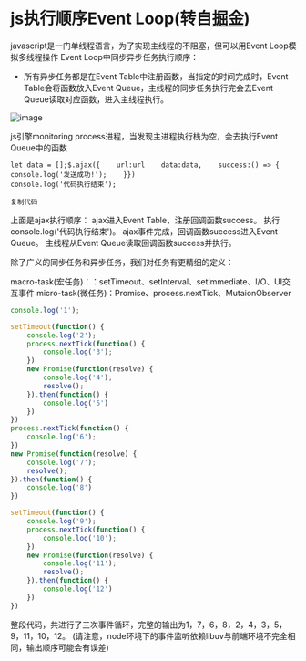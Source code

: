 # js执行顺序Event Loop(转自[掘金](https://juejin.im/post/5aba1284f265da238e0dc436))

javascript是一门单线程语言，为了实现主线程的不阻塞，但可以用Event Loop模拟多线程操作 Event Loop中同步异步任务执行顺序：

- 所有异步任务都是在Event Table中注册函数，当指定的时间完成时，Event Table会将函数放入Event Queue，主线程的同步任务执行完会去Event Queue读取对应函数，进入主线程执行。

![image](https://user-gold-cdn.xitu.io/2018/3/27/16266d7f081601b3?imageView2/0/w/1280/h/960/format/webp/ignore-error/1)

js引擎monitoring process进程，当发现主进程执行栈为空，会去执行Event Queue中的函数

```
let data = [];$.ajax({    url:url    data:data,    success:() => {        console.log('发送成功!');    }})
console.log('代码执行结束');

复制代码
```

上面是ajax执行顺序： ajax进入Event Table，注册回调函数success。 执行console.log('代码执行结束')。 ajax事件完成，回调函数success进入Event Queue。 主线程从Event Queue读取回调函数success并执行。

除了广义的同步任务和异步任务，我们对任务有更精细的定义：

macro-task(宏任务)：：setTimeout、setInterval、setImmediate、I/O、UI交互事件 micro-task(微任务)：Promise、process.nextTick、MutaionObserver

```js
console.log('1');

setTimeout(function() {
    console.log('2');
    process.nextTick(function() {
        console.log('3');
    })
    new Promise(function(resolve) {
        console.log('4');
        resolve();
    }).then(function() {
        console.log('5')
    })
})
process.nextTick(function() {
    console.log('6');
})
new Promise(function(resolve) {
    console.log('7');
    resolve();
}).then(function() {
    console.log('8')
})

setTimeout(function() {
    console.log('9');
    process.nextTick(function() {
        console.log('10');
    })
    new Promise(function(resolve) {
        console.log('11');
        resolve();
    }).then(function() {
        console.log('12')
    })
})


```

整段代码，共进行了三次事件循环，完整的输出为1，7，6，8，2，4，3，5，9，11，10，12。 (请注意，node环境下的事件监听依赖libuv与前端环境不完全相同，输出顺序可能会有误差)
